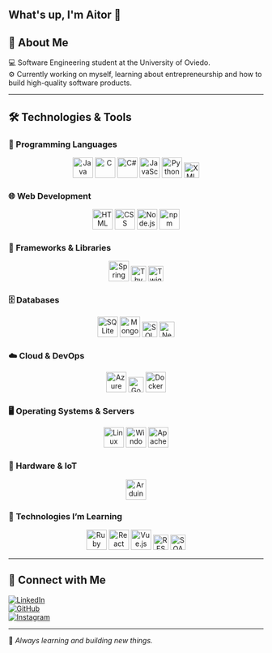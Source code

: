 ## What's up, I'm Aitor 👋

## 🚀 About Me  
💻 Software Engineering student at the University of Oviedo.  
⚙️ Currently working on myself, learning about entrepreneurship and how to build high-quality software products.  

---

## 🛠️ Technologies & Tools  

### 📌 Programming Languages  
<p align="center">
  <img src="https://cdn.jsdelivr.net/gh/devicons/devicon/icons/java/java-original.svg" height="40" alt="Java"/>
  <img src="https://cdn.jsdelivr.net/gh/devicons/devicon/icons/c/c-original.svg" height="40" alt="C"/>
  <img src="https://cdn.jsdelivr.net/gh/devicons/devicon/icons/csharp/csharp-original.svg" height="40" alt="C#"/>
  <img src="https://cdn.jsdelivr.net/gh/devicons/devicon/icons/javascript/javascript-original.svg" height="40" alt="JavaScript"/>
  <img src="https://cdn.jsdelivr.net/gh/devicons/devicon/icons/python/python-original.svg" height="40" alt="Python"/>
  <img src="https://img.shields.io/badge/XML-EB722E?style=for-the-badge&logo=xml&logoColor=white" height="30" alt="XML"/>
</p>

### 🌐 Web Development  
<p align="center">
  <img src="https://cdn.jsdelivr.net/gh/devicons/devicon/icons/html5/html5-original.svg" height="40" alt="HTML"/>
  <img src="https://cdn.jsdelivr.net/gh/devicons/devicon/icons/css3/css3-original.svg" height="40" alt="CSS"/>
  <img src="https://cdn.jsdelivr.net/gh/devicons/devicon/icons/nodejs/nodejs-original.svg" height="40" alt="Node.js"/>
  <img src="https://cdn.jsdelivr.net/gh/devicons/devicon/icons/npm/npm-original-wordmark.svg" height="40" alt="npm"/>
</p>

### 🔧 Frameworks & Libraries  
<p align="center">
  <img src="https://cdn.jsdelivr.net/gh/devicons/devicon/icons/spring/spring-original.svg" height="40" alt="Spring Boot"/>
  <img src="https://img.shields.io/badge/Thymeleaf-005F0F?style=for-the-badge&logo=thymeleaf&logoColor=white" height="30" alt="Thymeleaf"/>
  <img src="https://img.shields.io/badge/Twig-0689F0?style=for-the-badge&logo=twig&logoColor=white" height="30" alt="Twig"/>
</p>

### 🗄️ Databases  
<p align="center">
  <img src="https://cdn.jsdelivr.net/gh/devicons/devicon/icons/sqlite/sqlite-original.svg" height="40" alt="SQLite"/>
  <img src="https://cdn.jsdelivr.net/gh/devicons/devicon/icons/mongodb/mongodb-original.svg" height="40" alt="MongoDB"/>
  <img src="https://img.shields.io/badge/SQL-4479A1?style=for-the-badge&logo=database&logoColor=white" height="30" alt="SQL"/>
  <img src="https://img.shields.io/badge/Neo4j-008CC1?style=for-the-badge&logo=neo4j&logoColor=white" height="30" alt="Neo4j"/>
</p>

### ☁️ Cloud & DevOps  
<p align="center">
  <img src="https://cdn.jsdelivr.net/gh/devicons/devicon/icons/azure/azure-original.svg" height="40" alt="Azure"/>
  <img src="https://img.shields.io/badge/Google_Colab-F9AB00?style=for-the-badge&logo=googlecolab&logoColor=white" height="30" alt="Google Colab"/>
  <img src="https://cdn.jsdelivr.net/gh/devicons/devicon/icons/docker/docker-original.svg" height="40" alt="Docker"/>
</p>

### 🖥️ Operating Systems & Servers  
<p align="center">
  <img src="https://cdn.jsdelivr.net/gh/devicons/devicon/icons/linux/linux-original.svg" height="40" alt="Linux"/>
  <img src="https://cdn.jsdelivr.net/gh/devicons/devicon/icons/windows8/windows8-original.svg" height="40" alt="Windows"/>
  <img src="https://cdn.jsdelivr.net/gh/devicons/devicon/icons/apache/apache-original.svg" height="40" alt="Apache"/>
</p>

### 🔬 Hardware & IoT  
<p align="center">
  <img src="https://cdn.jsdelivr.net/gh/devicons/devicon/icons/arduino/arduino-original.svg" height="40" alt="Arduino"/>
</p>

### 🚀 Technologies I’m Learning  
<p align="center">
  <img src="https://cdn.jsdelivr.net/gh/devicons/devicon/icons/ruby/ruby-original.svg" height="40" alt="Ruby"/>
  <img src="https://cdn.jsdelivr.net/gh/devicons/devicon/icons/react/react-original.svg" height="40" alt="React"/>
  <img src="https://cdn.jsdelivr.net/gh/devicons/devicon/icons/vuejs/vuejs-original.svg" height="40" alt="Vue.js"/>
  <img src="https://img.shields.io/badge/REST-007EC6?style=for-the-badge&logo=rest&logoColor=white" height="30" alt="REST"/>
  <img src="https://img.shields.io/badge/SOAP-0133A1?style=for-the-badge&logo=soap&logoColor=white" height="30" alt="SOAP"/>
</p>

---

## 📲 Connect with Me  
[![LinkedIn](https://img.shields.io/badge/LinkedIn-0A66C2?style=for-the-badge&logo=linkedin&logoColor=white)](https://www.linkedin.com/in/aitorgomezogueta/)  
[![GitHub](https://img.shields.io/badge/GitHub-181717?style=for-the-badge&logo=github&logoColor=white)](https://github.com/Aitorsiius)  
[![Instagram](https://img.shields.io/badge/Instagram-E4405F?style=for-the-badge&logo=instagram&logoColor=white)](https://www.instagram.com/aitorsiius/)  

---

🚀 *Always learning and building new things.*  
